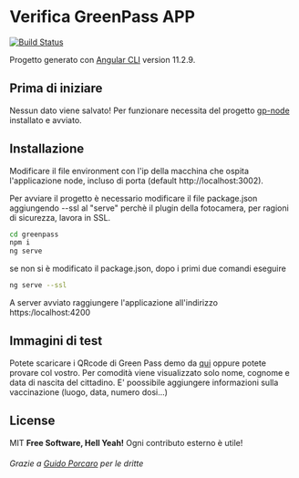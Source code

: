 # Verifica GreenPass APP


[![Build Status](https://travis-ci.org/joemccann/dillinger.svg?branch=master)](https://travis-ci.org/joemccann/dillinger)

Progetto generato con [Angular CLI](https://github.com/angular/angular-cli) version 11.2.9.

## Prima di iniziare

Nessun dato viene salvato!
Per funzionare necessita del progetto [gp-node](https://github.com/alexucgit/gp-node) installato e avviato.

## Installazione

Modificare il file environment con l'ip della macchina che ospita l'applicazione node, incluso di porta (default http://localhost:3002).

Per avviare il progetto è necessario modificare il file package.json aggiungendo --ssl al "serve" perchè il plugin della fotocamera, per ragioni di sicurezza, lavora in SSL.

```sh
cd greenpass
npm i
ng serve
```
se non si è modificato il package.json, dopo i primi due comandi eseguire
```sh
ng serve --ssl
```
A server avviato raggiungere l'applicazione all'indirizzo https:/localhost:4200


## Immagini di test

Potete scaricare i QRcode di Green Pass demo da [qui](https://github.com/ministero-salute/dcc-utils/tree/master/test/test_data) oppure potete provare col vostro.
Per comodità viene visualizzato solo nome, cognome e data di nascita del cittadino.
E' poossibile aggiungere informazioni sulla vaccinazione (luogo, data, numero dosi...)

## License

MIT
**Free Software, Hell Yeah!**
Ogni contributo esterno è utile!
###### Grazie a [Guido Porcaro](https://github.com/elgorditosalsero) per le dritte
